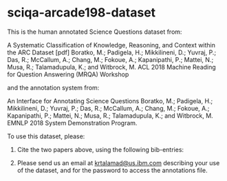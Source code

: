 # sciqa-arcade198-dataset

This is the human annotated Science Questions dataset from:

A Systematic Classification of Knowledge, Reasoning, and Context within the ARC Dataset [pdf] 
Boratko, M.; Padigela, H.; Mikkilineni, D.; Yuvraj, P.; Das, R.; McCallum, A.; Chang, M.; Fokoue, A.; Kapanipathi, P.; Mattei, N.; Musa, R.; Talamadupula, K.; and Witbrock, M.
ACL 2018 Machine Reading for Question Answering (MRQA) Workshop

and the annotation system from:

An Interface for Annotating Science Questions 
Boratko, M.; Padigela, H.; Mikkilineni, D.; Yuvraj, P.; Das, R.; McCallum, A.; Chang, M.; Fokoue, A.; Kapanipathi, P.; Mattei, N.; Musa, R.; Talamadupula, K.; and Witbrock, M.
EMNLP 2018 System Demonstration Program.

To use this dataset, please:

1. Cite the two papers above, using the following bib-entries:




2. Please send us an email at krtalamad@us.ibm.com describing your use of the dataset, and for the password to access the annotations file.
